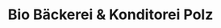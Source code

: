 ---
title: "Bio Bäckerei & Konditorei Polz"
url: /roehrmoos/bio-baeckerei-und-konditorei-polz/
shop: Bäckerei
---